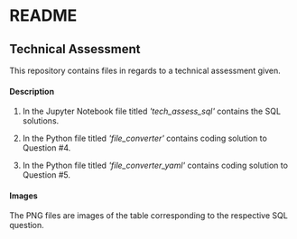 # README



## Technical Assessment

This repository contains files in regards to a technical assessment given.


#### Description

1. In the Jupyter Notebook file titled *'tech_assess_sql'* contains the SQL solutions. 

2. In the Python file titled *'file_converter'* contains coding solution to Question #4.

3. In the Python file titled *'file_converter_yaml'* contains coding solution to Question #5.

#### Images

The PNG files are images of the table corresponding to the respective SQL question.
